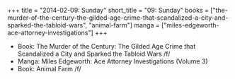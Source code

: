 +++
title = "2014-02-09: Sunday"
short_title = "09: Sunday"
books = ["the-murder-of-the-century-the-gilded-age-crime-that-scandalized-a-city-and-sparked-the-tabloid-wars", "animal-farm"]
manga = ["miles-edgeworth-ace-attorney-investigations"]
+++


* Book: The Murder of the Century: The Gilded Age Crime that Scandalized a City and Sparked the Tabloid Wars /f/
* Manga: Miles Edgeworth: Ace Attorney Investigations (Volume 3)
* Book: Animal Farm /f/
